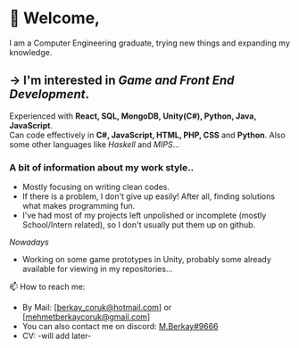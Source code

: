# 👋 Welcome,
   I am a Computer Engineering graduate, trying new things and expanding my knowledge.
 
## -> I'm interested in *Game and Front End Development*.
  Experienced with **React, SQL, MongoDB, Unity(C#), Python, Java, JavaScript**.
  <br>Can code effectively in **C#, JavaScript, HTML, PHP, CSS** and **Python**. Also some other languages like *Haskell* and *MIPS*... <br>
  
### A bit of information about my work style..
  - Mostly focusing on writing clean codes.
  - If there is a problem, I don't give up easily! After all, finding solutions what makes programming fun.
  - I've had most of my projects left unpolished or incomplete (mostly School/Intern related), so I don't usually put them up on github. 
  
 *Nowadays* <br>
  - Working on some game prototypes in Unity, probably some already available for viewing in my repositories...
  
  
📫 How to reach me:
- By Mail: [berkay_coruk@hotmail.com] or [mehmetberkaycoruk@gmail.com]
- You can also contact me on discord: [M.Berkay#9666](discordapp.com/users/M.Berkay#9666)
- CV: -will add later-
<!---
MehmetBerkayC/MehmetBerkayC is a ✨ special ✨ repository because its `README.md` (this file) appears on your GitHub profile.
You can click the Preview link to take a look at your changes.
--->
